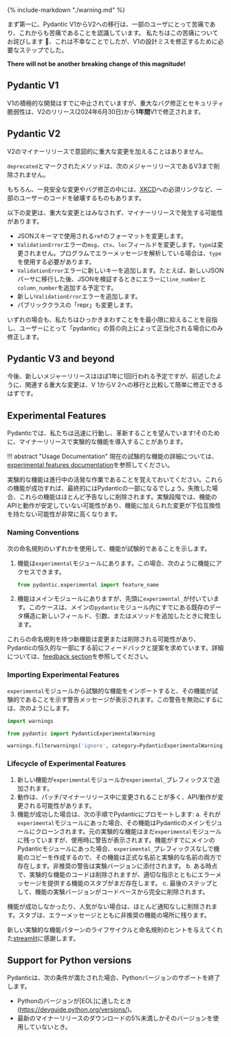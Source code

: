 {% include-markdown "./warning.md" %}

<!-- First of all, we recognize that the transitions from Pydantic V1 to V2 has been and will be painful for some users.
We're sorry about this pain :pray:, it was an unfortunate but necessary step to correct design mistakes of V1. -->
まず第一に、Pydantic V1からV2への移行は、一部のユーザにとって苦痛であり、これからも苦痛であることを認識しています。
私たちはこの苦痛についてお詫びします :pray:、これは不幸なことでしたが、V1の設計ミスを修正するために必要なステップでした。

**There will not be another breaking change of this magnitude!**

## Pydantic V1

<!-- Active development of V1 has already stopped, however critical bug fixes and security vulnerabilities will be fixed in V1 for **one year** after the release of V2 (June 30, 2024). -->
V1の積極的な開発はすでに中止されていますが、重大なバグ修正とセキュリティ脆弱性は、V2のリリース(2024年6月30日)から**1年間**V1で修正されます。

## Pydantic V2

<!-- We will not intentionally make breaking changes in minor releases of V2. -->
V2のマイナーリリースで意図的に重大な変更を加えることはありません。

<!-- Methods marked as `deprecated` will not be removed until the next major release, V3. -->
`deprecated`とマークされたメソッドは、次のメジャーリリースであるV3まで削除されません。

<!-- Of course some apparently safe changes and bug fixes will inevitably break some users' code &mdash; obligatory link to [XKCD](https://m.xkcd.com/1172/). -->
もちろん、一見安全な変更やバグ修正の中には、[XKCD](https://m.xkcd.com/1172/)への必須リンクなど、一部のユーザーのコードを破壊するものもあります。

<!-- The following changes will **NOT** be considered breaking changes, and may occur in minor releases: -->
以下の変更は、重大な変更とはみなされず、マイナーリリースで発生する可能性があります。

<!-- * Changing the format of `ref` as used in JSON Schema.
* Changing the `msg`, `ctx`, and `loc` fields of `ValidationError` errors. `type` will not change &mdash; if you're programmatically parsing error messages, you should use `type`.
* Adding new keys to `ValidationError` errors &mdash; e.g. we intend to add `line_number` and `column_number` to errors when validating JSON once we migrate to a new JSON parser.
* Adding new `ValidationError` errors.
* Changing `repr` even of public classes. -->
* JSONスキーマで使用される`ref`のフォーマットを変更します。
* `ValidationError`エラーの`msg`、`ctx`、`loc`フィールドを変更します。`type`は変更されません。プログラムでエラーメッセージを解析している場合は、`type`を使用する必要があります。
* `ValidationError`エラーに新しいキーを追加します。たとえば、新しいJSONパーサに移行した後、JSONを検証するときにエラーに`line_number`と`column_number`を追加する予定です。
* 新しい`ValidationError`エラーを追加します。
* パブリッククラスの「repr」も変更します。

<!-- In all cases we will aim to minimize churn and do so only when justified by the increase of quality of `pydantic` for users. -->
いずれの場合も、私たちはひっかきまわすことをを最小限に抑えることを目指し、ユーザーにとって「pydantic」の質の向上によって正当化される場合にのみ修正します。

## Pydantic V3 and beyond

<!-- We expect to make new major releases roughly once a year going forward, although as mentioned above, any associated breaking changes should be trivial to fix compared to the V1-to-V2 transition. -->
今後、新しいメジャーリリースはほぼ1年に1回行われる予定ですが、前述したように、関連する重大な変更は、V 1からV 2への移行と比較して簡単に修正できるはずです。

## Experimental Features

<!-- At Pydantic, we like to move quickly and innovate! To that end, we may introduce experimental features in minor releases. -->
Pydanticでは、私たちは迅速に行動し、革新することを望んでいます!そのために、マイナーリリースで実験的な機能を導入することがあります。

!!! abstract "Usage Documentation"
    <!-- To learn more about our current experimental features, see the [experimental features documentation](./concepts/experimental.md). -->
    現在の試験的な機能の詳細については、[experimental features documentation](./concepts/experimental.md)を参照してください。

<!-- Please keep in mind, experimental features are active works in progress. If these features are successful, they'll eventually beocme part of Pydantic. If unsuccessful, said features will be removed with little notice. While in its experimental phase, a feature's API and behaviors may not be stable, and it's very possible that changes made to the feature will not be backward-compatible. -->
実験的な機能は進行中の活発な作業であることを覚えておいてください。これらの機能が成功すれば、最終的にはPydanticの一部になるでしょう。失敗した場合、これらの機能はほとんど予告なしに削除されます。実験段階では、機能のAPIと動作が安定していない可能性があり、機能に加えられた変更が下位互換性を持たない可能性が非常に高くなります。

### Naming Conventions

<!-- We use one of the following naming conventions to indicate that a feature is experimental: -->
次の命名規則のいずれかを使用して、機能が試験的であることを示します。

<!-- 1. The feature is located in the `experimental` module. In this case, you can access the feature like this: -->
1. 機能は`experimental`モジュールにあります。この場合、次のように機能にアクセスできます。

    ```python test="skip" lint="skip"
    from pydantic.experimental import feature_name
    ```

<!-- 2. The feature is located in the main module, but prefixed with `experimental_`. This case occurs when we add a new field, argument, or method to an existing data structure already within the main `pydantic` module. -->
2. 機能はメインモジュールにありますが、先頭に`experimental_`が付いています。このケースは、メインの`pydantic`モジュール内にすでにある既存のデータ構造に新しいフィールド、引数、またはメソッドを追加したときに発生します。

<!-- New features with these naming conventions are subject to change or removal, and we are looking for feedback and suggestions before making them a permanent part of Pydantic. See the [feedback section](./concepts/experimental.md#feedback) for more information. -->
これらの命名規則を持つ新機能は変更または削除される可能性があり、Pydanticの恒久的な一部にする前にフィードバックと提案を求めています。詳細については、[feedback section](./concepts/experimental.md#feedback)を参照してください。

### Importing Experimental Features

<!-- When you import an experimental feature from the `experimental` module, you'll see a warning message that the feature is experimental. You can disable this warning with the following: -->
`experimental`モジュールから試験的な機能をインポートすると、その機能が試験的であることを示す警告メッセージが表示されます。この警告を無効にするには、次のようにします。

```python
import warnings

from pydantic import PydanticExperimentalWarning

warnings.filterwarnings('ignore', category=PydanticExperimentalWarning)
```

### Lifecycle of Experimental Features

<!-- 1. A new feature is added, either in the `experimental` module or with the `experimental_` prefix.
2. The behavior is often modified during patch/minor releases, with potential API/behavior changes.
3. If the feature is successful, we promote it to Pydantic with the following steps: -->
1. 新しい機能が`experimental`モジュールか`experimental_`プレフィックスで追加されます。
2. 動作は、パッチ/マイナーリリース中に変更されることが多く、API/動作が変更される可能性があります。
3. 機能が成功した場合は、次の手順でPydanticにプロモートします:
    <!-- a. If it was in the `experimental` module, the feature is cloned to Pydantic's main module. The original experimental feature still remains in the `experimental` module, but it will show a warning when used. If the feature was already in the main Pydantic module, we create a copy of the feature without the `experimental_` prefix, so the feature exists with both the official and experimental names. A deprecation warning is attached to the experimental version. -->
    a. それが`experimental`モジュールにあった場合、その機能はPydanticのメインモジュールにクローンされます。元の実験的な機能はまだ`experimental`モジュールに残っていますが、使用時に警告が表示されます。機能がすでにメインのPydanticモジュールにあった場合、`experimental_`プレフィックスなしで機能のコピーを作成するので、その機能は正式な名前と実験的な名前の両方で存在します。非推奨の警告は実験バージョンに添付されます。
    <!-- b. At some point, the code of the experimental feature is removed, but there will still be a stub of the feature that provides an error message with appropriate instructions. -->
    b. ある時点で、実験的な機能のコードは削除されますが、適切な指示とともにエラーメッセージを提供する機能のスタブがまだ存在します。
    <!-- c. As a last step, the experimental version of the feature is entirely removed from the codebase. -->
    c. 最後のステップとして、機能の実験バージョンがコードベースから完全に削除されます。

<!-- If the feature is unsuccessful or unpopular, it's removed with little notice. A stub will remain in the location of the deprecated feature with an error message. -->
機能が成功しなかったり、人気がない場合は、ほとんど通知なしに削除されます。スタブは、エラーメッセージとともに非推奨の機能の場所に残ります。

<!-- Thanks to [streamlit](https://docs.streamlit.io/develop/quick-reference/prerelease) for the inspiration for the lifecycle and naming conventions of our new experimental feature patterns. -->
新しい実験的な機能パターンのライフサイクルと命名規則のヒントを与えてくれた[streamlit](https://docs.streamlit.io/develop/quick-reference/prerelease)に感謝します。

## Support for Python versions

<!-- Pydantic will drop support for a Python version when the following conditions are met: -->
Pydanticは、次の条件が満たされた場合、Pythonバージョンのサポートを終了します。

<!-- * The Python version has reached [EOL](https://devguide.python.org/versions/).
* <5% of downloads of the most recent minor release need to be using that version. -->
* Pythonのバージョンが[EOL]に達したとき(https://devguide.python.org/versions/)。
* 最新のマイナーリリースのダウンロードの5%未満しかそのバージョンを使用していないとき。
